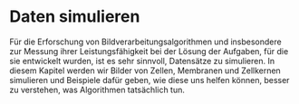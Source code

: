 # Daten simulieren
Für die Erforschung von Bildverarbeitungsalgorithmen und insbesondere zur Messung ihrer Leistungsfähigkeit bei der Lösung der Aufgaben, für die sie entwickelt wurden, ist es sehr sinnvoll, Datensätze zu simulieren. In diesem Kapitel werden wir Bilder von Zellen, Membranen und Zellkernen simulieren und Beispiele dafür geben, wie diese uns helfen können, besser zu verstehen, was Algorithmen tatsächlich tun.
